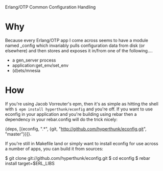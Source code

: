 Erlang/OTP Common Configuration Handling

Why
===

Because every Erlang/OTP app I come across seems to have a module named
<app>_config which invariably pulls configuration data from disk (or elsewhere)
and then stores and exposes it in/from one of the following....

* a gen_server process
* application:get_env/set_env
* (d)ets/mnesia

How
===

If you're using Jacob Vorreuter's epm, then it's as simple as hitting the shell
with `$ epm install hyperthunk/econfig` and you're off. If you want to use econfig
in your application and you're building using rebar then a dependency in your
rebar.config will do the trick nicely:
  
  {deps, [{econfig, ".*",
    {git, "http://github.com/hyperthunk/econfig.git", "master"}}]}.

If you're still in Makefile land or simply want to install econfig for use across
a number of apps, you can build it from sources:

  $ git clone git://github.com/hyperthunk/econfig.git
  $ cd econfig
  $ rebar install target=$ERL_LIBS
